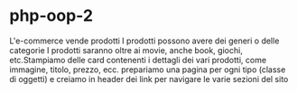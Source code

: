 # php-oop-2

L'e-commerce vende prodotti
I prodotti possono avere dei generi o delle categorie
I prodotti saranno oltre ai movie, anche book, giochi, etc.Stampiamo delle card contenenti i dettagli dei vari prodotti, come immagine, titolo, prezzo, ecc.
prepariamo una pagina per ogni tipo (classe di oggetti) e creiamo in header dei link per navigare le varie sezioni del sito
